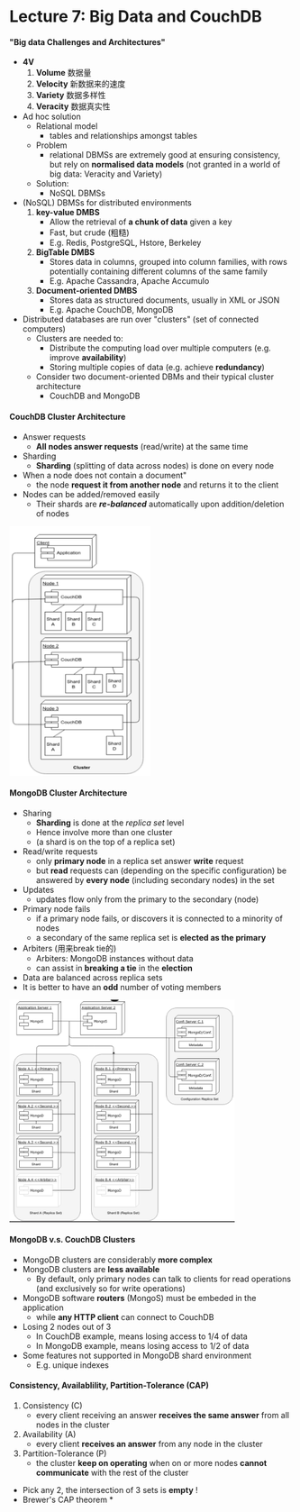 # Lecture 7: Big Data and CouchDB

#### "Big data Challenges and Architectures"
* **4V**
    1. **Volume** 数据量
    2. **Velocity** 新数据来的速度
    3. **Variety** 数据多样性
    4. **Veracity** 数据真实性
* Ad hoc solution
    * Relational model
        * tables and relationships amongst tables
    * Problem
        * relational DBMSs are extremely good at ensuring consistency, but rely on **normalised data models** (not granted in a world of big data: Veracity and Variety)
    * Solution: 
        * NoSQL DBMSs
* (NoSQL) DBMSs for distributed environments
    1. **key-value DMBS**
        * Allow the retrieval of **a chunk of data** given a key
        * Fast, but crude (粗糙)
        * E.g. Redis, PostgreSQL, Hstore, Berkeley
    2. **BigTable DMBS**
        * Stores data in columns, grouped into column families, with rows potentially containing different columns of the same family
        * E.g. Apache Cassandra, Apache Accumulo
    3. **Document-oriented DMBS**
        * Stores data as structured documents, usually in XML or JSON
        * E.g. Apache CouchDB, MongoDB
* Distributed databases are run over "clusters" (set of connected computers)
    * Clusters are needed to:
        * Distribute the computing load over multiple computers (e.g. improve **availability**)
        * Storing multiple copies of data (e.g. achieve **redundancy**)
    * Consider two document-oriented DBMs and their typical cluster architecture
        * CouchDB and MongoDB

#### CouchDB Cluster Architecture
* Answer requests
    * **All nodes answer requests** (read/write) at the same time
* Sharding
    * **Sharding** (splitting of data across nodes) is done on every node
* When a node does not contain a document"
    * the node **request it from another node** and returns it to the client
* Nodes can be added/removed easily
    * Their shards are **_re-balanced_** automatically upon addition/deletion of nodes

<img src="pic/couchdb.png" width="250">

#### MongoDB Cluster Architecture
* Sharing
    * **Sharding** is done at the _replica set_ level
    * Hence involve more than one cluster
    * (a shard is on the top of a replica set)
* Read/write requests
    * only **primary node** in a replica set answer **write** request
    * but **read** requests can (depending on the specific configuration) be answered by **every node** (including secondary nodes) in the set
* Updates
    * updates flow only from the primary to the secondary (node)
* Primary node fails
    * if a primary node fails, or discovers it is connected to a minority of nodes
    * a secondary of the same replica set is **elected as the primary**
* Arbiters (用来break tie的)
    * Arbiters: MongoDB instances without data
    * can assist in **breaking a tie** in the **election**
* Data are balanced across replica sets
* It is better to have an **odd** number of voting members

<img src="pic/mongodb.png" width="400">

#### MongoDB v.s. CouchDB Clusters
* MongoDB clusters are considerably **more complex**
* MongoDB clusters are **less available**
    * By default, only primary nodes can talk to clients for read operations (and exclusively so for write operations)
* MongoDB software **routers** (MongoS) must be embeded in the application
    * while **any HTTP client** can connect to CouchDB
* Losing 2 nodes out of 3
    * In CouchDB example, means losing access to 1/4 of data
    * In MongoDB example, means losing access to 1/2 of data
* Some features not supported in MongoDB shard environment
    * E.g. unique indexes

#### Consistency, Availablility, Partition-Tolerance (CAP)
1. Consistency (C)
    * every client receiving an answer **receives the same answer** from all nodes in the cluster
2. Availability (A)
    * every client **receives an answer** from any node in the cluster
3. Partition-Tolerance (P)
    * the cluster **keep on operating** when on or more nodes **cannot communicate** with the rest of the cluster
* Pick any 2, the intersection of 3 sets is **empty** !
* Brewer's CAP theorem
    * 

